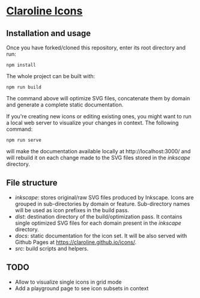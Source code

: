 # [Claroline Icons](https://claroline.github.io/icons/)

## Installation and usage

Once you have forked/cloned this repository, enter its root directory and run:

```
npm install
```

The whole project can be built with:

```
npm run build
```

The command above will optimize SVG files, concatenate them by domain and
generate a complete static documentation.

If you're creating new icons or editing existing ones, you might want to run a
local web server to visualize your changes in context. The following command:

```
npm run serve
```

will make the documentation available locally at http://localhost:3000/ and will rebuild it on each change made to the SVG
files stored in the *inkscape* directory.

## File structure

- *inkscape*: stores original/raw SVG files produced by Inkscape. Icons are
  grouped in sub-directories by domain or feature. Sub-directory names will be
  used as icon prefixes in the build pass.
- *dist*: destination directory of the build/optimization pass. It contains single
  optimized SVG files for each domain present in the *inkscape* directory.
- *docs*: static documentation for the icon set. It will be also served with
  Github Pages at https://claroline.github.io/icons/.
- *src*: build scripts and helpers.

## TODO

- Allow to visualize single icons in grid mode
- Add a playground page to see icon subsets in context
